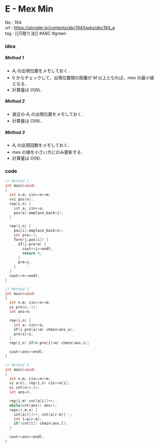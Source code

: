 # E - Mex Min

No	: 194  
url	: https://atcoder.jp/contests/abc194/tasks/abc194_e  
tag	: [[尺取り法]]  #ABC #green

### idea
##### Method 1
- $A_i$ の出現位置をメモしておく．
- $0$ からチェックして，出現位置間の距離が $M$ 以上となれば，$\text{mex}$ の最小値となる．
- 計算量は $O(N)$．
##### Method 2
- 直近の $A_i$ の出現位置をメモしておく．
- 計算量は $O(N)$．
##### Method 3
- $A_i$ の出現回数をメモしておく．
- $\text{mex}$ の値を小さい方にのみ更新する．
- 計算量は $O(N)$．

### code
```cpp
// Method 1
int	main(void)
{
  int n,m; cin>>n>>m;
  vvi pos(n);
  rep(i,n) {
    int a; cin>>a;
    pos[a].emplace_back(i);
  }

  rep(i,n) {
    pos[i].emplace_back(n);
    int pre=-1;
    fore(j,pos[i]) {
      if(j-pre>m) {
        cout<<i<<endl;
        return 0;
      }
      pre=j;
    }
  }
  cout<<n<<endl;
}
```

```cpp
// Method 2
int	main(void)
{
  int n,m; cin>>n>>m;
  vi pre(n,-1);
  int ans=n;

  rep(i,n) {
    int a; cin>>a;
    if(i-pre[a]>m) chmin(ans,a);
    pre[a]=i;
  }
  rep(i,n) if(n-pre[i]>m) chmin(ans,i);

  cout<<ans<<endl;
}
```

```cpp
// Method 3
int	main(void)
{
  int n,m; cin>>n>>m;
  vi a(n); rep(i,n) cin>>a[i];
  vi cnt(n+1,0);
  int ans=0;

  rep(i,m) cnt[a[i]]++;
  while(cnt[ans]) ans++;
  reps(r,m,n) {
    cnt[a[r]]++; cnt[a[r-m]]--;
    int l=a[r-m];
    if(!cnt[l]) chmin(ans,l);
  }

  cout<<ans<<endl;
}
```